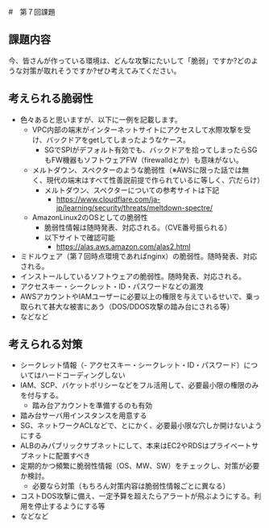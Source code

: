 #　第７回課題

## 課題内容
今、皆さんが作っている環境は、どんな攻撃にたいして「脆弱」ですか?どのような対策が取れそうですか?ぜひ考えてみてください。


## 考えられる脆弱性
- 色々あると思いますが、以下に一例を記載します。
  - VPC内部の端末がインターネットサイトにアクセスして水際攻撃を受け、バックドアをgetしてしまったようなケース。
    - SGでSPIがデフォルト有効でも、バックドアを拾ってしまったらSGもFW機器もソフトウェアFW（firewalldとか）も意味がない。
  - メルトダウン、スペクターのような脆弱性（※AWSに限った話では無く、現代の端末はすべて性善説前提で作られているに等しく、穴だらけ）
    - メルトダウン、スペクターについての参考サイトは下記　
      - https://www.cloudflare.com/ja-jp/learning/security/threats/meltdown-spectre/
  - AmazonLinux2のOSとしての脆弱性
    - 脆弱性情報は随時発表、対応される。（CVE番号振られる）
    - 以下サイトで確認可能
      - https://alas.aws.amazon.com/alas2.html
- ミドルウェア（第７回時点環境であればnginx）の脆弱性。随時発表、対応される。
- インストールしているソフトウェアの脆弱性。随時発表、対応される。
- アクセスキー・シークレット・ID・パスワードなどの漏洩
- AWSアカウントやIAMユーザーに必要以上の権限を与えているせいで、乗っ取られて甚大な被害にあう（DOS/DDOS攻撃の踏み台にされる等）
- などなど

## 考えられる対策
  - シークレット情報（- アクセスキー・シークレット・ID・パスワード）についてはハードコーディングしない
  - IAM、SCP、バケットポリシーなどをフル活用して、必要最小限の権限のみを付与する。
    - 踏み台アカウントを準備するのも有効
  - 踏み台サーバ用インスタンスを用意する
  - SG、ネットワークACLなどで、とにかく、必要最小限な穴しか開けないようにする
  - ALBのみパブリックサブネットにして、本来はEC2やRDSはプライベートサブネットに配置すべき
  - 定期的かつ頻繁に脆弱性情報（OS、MW、SW）をチェックし、対策が必要か検討。
      - 必要なら対策（もちろん対策内容は脆弱性情報ごとに異なる）
  - コストDOS攻撃に備え、一定予算を超えたらアラートが飛ぶようにする。利用を停止するようにする等
  - などなど